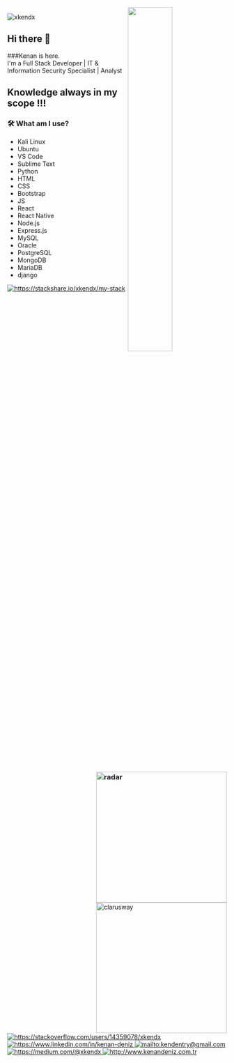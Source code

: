 <!--
**xkendx/xkendx** is a ✨ _special_ ✨ repository because its `README.md` (this file) appears on your GitHub profile. -->

<img src="https://github-readme-stats.vercel.app/api?username=xkendx&show_icons=true&theme=tokyonight" align='right' width="45%">

<p align="left"> <img src="https://komarev.com/ghpvc/?username=xkendx" alt="xkendx" /> </p>    

## Hi there 👋
###Kenan is here. <br> 
I'm a Full Stack Developer | IT & Information Security Specialist | Analyst


## Knowledge always in my scope !!!


### 🛠  What am I use? <img src="https://github.com/xkendx/xkendx/blob/master/radar.gif" alt="radar" width=300 height=auto align="right">

<ul>                  
 <li>Kali Linux</li>
 <li>Ubuntu</li>
 <li>VS Code</li>
 <li>Sublime Text</li>
 <li>Python</li>   
 <li>HTML</li>  
 <li>CSS</li>
 <li>Bootstrap</li>  
 <li>JS</li>   <img src="https://github.com/xkendx/xkendx/blob/master/clarusway.png" alt="clarusway" width=300 height=auto align="right">
 <li>React</li> 
 <li>React Native</li>
 <li>Node.js</li>
 <li>Express.js</li>
 <li>MySQL</li>
 <li>Oracle</li>
 <li>PostgreSQL</li>
 <li>MongoDB</li>
 <li>MariaDB</li>
 <li>django</li>
 </ul>
 
<a href="https://stackshare.io/xkendx/my-stack">
    <img src="http://img.shields.io/badge/tech-stack-0690fa.svg?style=flat" alt="https://stackshare.io/xkendx/my-stack">
</a>

<a href="https://stackoverflow.com/users/14359078/xkendx" target="_blank">
    <img src="https://img.shields.io/badge/%20-stackoverflow-2c3e50" alt="https://stackoverflow.com/users/14359078/xkendx">
</a>
<a href="https://www.linkedin.com/in/kenan-deniz" target="_blank">
    <img src="https://img.shields.io/badge/%20-linkedin-0072b1" alt="https://www.linkedin.com/in/kenan-deniz">
</a>
<a href="mailto:kendentry@gmail.com" target="_blank">
    <img src="https://img.shields.io/badge/%20-gmail-B23121" alt="mailto:kendentry@gmail.com">
</a>
<a href="https://medium.com/@xkendx" target="_blank">
    <img src="https://img.shields.io/badge/%20-medium-black" alt="https://medium.com/@xkendx">
</a>
<a href="http://www.kenandeniz.com.tr" target="_blank">
    <img src="https://img.shields.io/badge/%20-mysite-%231DA1F2" alt="http://www.kenandeniz.com.tr">
</a>

